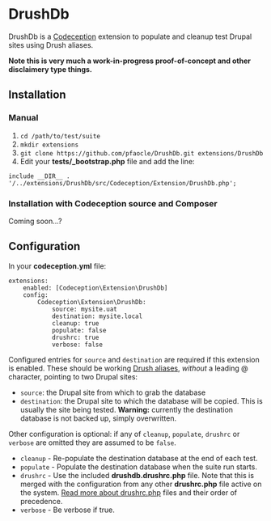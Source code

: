 # DrushDb

DrushDb is a [Codeception][1] extension to populate and cleanup test Drupal sites using Drush aliases.

**Note this is very much a work-in-progress proof-of-concept and other disclaimery type things.**


## Installation

### Manual

1. `cd /path/to/test/suite`
2. `mkdir extensions`
3. `git clone https://github.com/pfaocle/DrushDb.git extensions/DrushDb`
4. Edit your **tests/_bootstrap.php** file and add the line:

`include __DIR__ . '/../extensions/DrushDb/src/Codeception/Extension/DrushDb.php';`

### Installation with Codeception source and Composer

Coming soon...?


## Configuration

In your **codeception.yml** file:

    extensions:
        enabled: [Codeception\Extension\DrushDb]
        config:
            Codeception\Extension\DrushDb:
                source: mysite.uat
                destination: mysite.local
                cleanup: true
                populate: false
                drushrc: true
                verbose: false

Configured entries for `source` and `destination` are required if this extension is enabled. These should be working [Drush aliases][2], _without_ a leading @ character, pointing to two Drupal sites:

* `source`: the Drupal site from which to grab the database
* `destination`: the Drupal site to which the database will be copied. This is usually the site being tested. **Warning:** currently the destination database is not backed up, simply overwritten.

Other configuration is optional: if any of `cleanup`, `populate`, `drushrc` or `verbose` are omitted they are assumed to be `false`.

* `cleanup` - Re-populate the destination database at the end of each test.
* `populate` - Populate the destination database when the suite run starts.
* `drushrc` - Use the included **drushdb.drushrc.php** file. Note that this is merged with the configuration from any other **drushrc.php** file active on the system. [Read more about drushrc.php][3] files and their order of precedence.
* `verbose` - Be verbose if true.

[1]: http://codeception.com/
[2]: http://drush.ws/examples/example.aliases.drushrc.php
[3]: http://drush.ws/examples/example.drushrc.php
